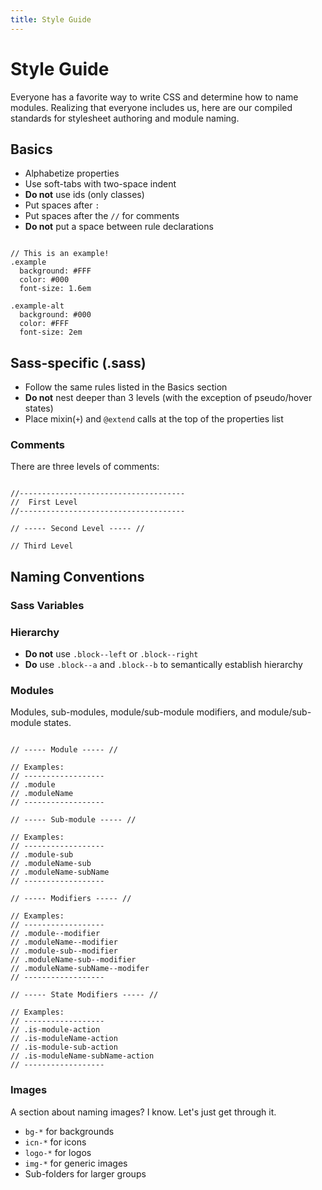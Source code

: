 ```yaml
---
title: Style Guide
---
```


# Style Guide

Everyone has a favorite way to write CSS and determine how to name modules. Realizing that everyone includes us, here are our compiled standards for stylesheet authoring and module naming.

## Basics

- Alphabetize properties
- Use soft-tabs with two-space indent
- **Do not** use ids (only classes)
- Put spaces after `:`
- Put spaces after the `//` for comments
- **Do not** put a space between rule declarations

```

// This is an example!
.example
  background: #FFF
  color: #000
  font-size: 1.6em

.example-alt
  background: #000
  color: #FFF
  font-size: 2em

```

## Sass-specific (.sass)

- Follow the same rules listed in the Basics section
- **Do not** nest deeper than 3 levels (with the exception of pseudo/hover states)
- Place mixin(`+`) and `@extend` calls at the top of the properties list

### Comments

There are three levels of comments:

```

//-------------------------------------
//  First Level
//-------------------------------------

// ----- Second Level ----- //

// Third Level

```

## Naming Conventions

### Sass Variables

### Hierarchy

- **Do not** use `.block--left` or `.block--right`
- **Do** use `.block--a` and `.block--b` to semantically establish hierarchy

### Modules

Modules, sub-modules, module/sub-module modifiers, and module/sub-module states.

```

// ----- Module ----- //

// Examples:
// ------------------
// .module
// .moduleName
// ------------------

// ----- Sub-module ----- //

// Examples:
// ------------------
// .module-sub
// .moduleName-sub
// .moduleName-subName
// ------------------

// ----- Modifiers ----- //

// Examples:
// ------------------
// .module--modifier
// .moduleName--modifier
// .module-sub--modifier
// .moduleName-sub--modifier
// .moduleName-subName--modifer
// ------------------

// ----- State Modifiers ----- //

// Examples:
// ------------------
// .is-module-action
// .is-moduleName-action
// .is-module-sub-action
// .is-moduleName-subName-action
// ------------------

```

### Images

A section about naming images? I know. Let's just get through it.

- `bg-*` for backgrounds
- `icn-*` for icons
- `logo-*` for logos
- `img-*` for generic images
- Sub-folders for larger groups
